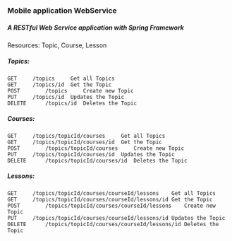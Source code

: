 ### Mobile application WebService
##### A RESTful Web Service application with Spring Framework

Resources: Topic, Course, Lesson

##### Topics:
	GET		/topics		Get all Topics
	GET		/topics/id	Get the Topic
	POST		/topics		Create new Topic
	PUT		/topics/id	Updates the Topic
	DELETE		/topics/id	Deletes the Topic

##### Courses:
	GET		/topics/topicId/courses		Get all Topics
	GET		/topics/topicId/courses/id	Get the Topic
	POST		/topics/topicId/courses		Create new Topic
	PUT		/topics/topicId/courses/id	Updates the Topic
	DELETE		/topics/topicId/courses/id	Deletes the Topic
	
##### Lessons:
	GET		/topics/topicId/courses/courseId/lessons	Get all Topics
	GET		/topics/topicId/courses/courseId/lessons/id	Get the Topic
	POST		/topics/topicId/courses/courseId/lessons	Create new Topic
	PUT		/topics/topicId/courses/courseId/lessons/id	Updates the Topic
	DELETE		/topics/topicId/courses/courseId/lessons/id	Deletes the Topic
